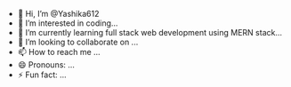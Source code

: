 - 👋 Hi, I’m @Yashika612
- 👀 I’m interested in coding...
- 🌱 I’m currently learning full stack web development using MERN stack...
- 💞️ I’m looking to collaborate on ...
- 📫 How to reach me ...
- 😄 Pronouns: ...
- ⚡ Fun fact: ...

<!---
Yashika612/Yashika612 is a ✨ special ✨ repository because its `README.md` (this file) appears on your GitHub profile.
You can click the Preview link to take a look at your changes.
--->
